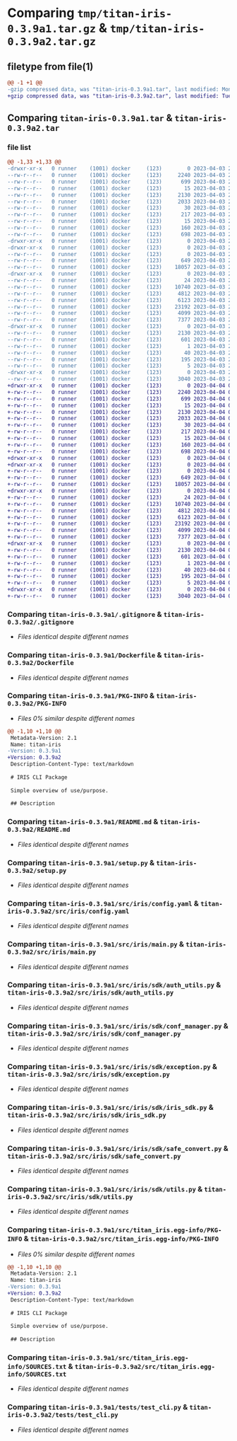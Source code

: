 # Comparing `tmp/titan-iris-0.3.9a1.tar.gz` & `tmp/titan-iris-0.3.9a2.tar.gz`

## filetype from file(1)

```diff
@@ -1 +1 @@
-gzip compressed data, was "titan-iris-0.3.9a1.tar", last modified: Mon Apr  3 21:24:02 2023, max compression
+gzip compressed data, was "titan-iris-0.3.9a2.tar", last modified: Tue Apr  4 06:56:06 2023, max compression
```

## Comparing `titan-iris-0.3.9a1.tar` & `titan-iris-0.3.9a2.tar`

### file list

```diff
@@ -1,33 +1,33 @@
-drwxr-xr-x   0 runner    (1001) docker     (123)        0 2023-04-03 21:24:02.331125 titan-iris-0.3.9a1/
--rw-r--r--   0 runner    (1001) docker     (123)     2240 2023-04-03 21:23:49.000000 titan-iris-0.3.9a1/.gitignore
--rw-r--r--   0 runner    (1001) docker     (123)      699 2023-04-03 21:23:49.000000 titan-iris-0.3.9a1/Dockerfile
--rw-r--r--   0 runner    (1001) docker     (123)       15 2023-04-03 21:23:49.000000 titan-iris-0.3.9a1/MANIFEST.in
--rw-r--r--   0 runner    (1001) docker     (123)     2130 2023-04-03 21:24:02.331125 titan-iris-0.3.9a1/PKG-INFO
--rw-r--r--   0 runner    (1001) docker     (123)     2033 2023-04-03 21:23:49.000000 titan-iris-0.3.9a1/README.md
--rw-r--r--   0 runner    (1001) docker     (123)       30 2023-04-03 21:23:49.000000 titan-iris-0.3.9a1/pytest.ini
--rw-r--r--   0 runner    (1001) docker     (123)      217 2023-04-03 21:23:49.000000 titan-iris-0.3.9a1/requirements.txt
--rw-r--r--   0 runner    (1001) docker     (123)       15 2023-04-03 21:23:49.000000 titan-iris-0.3.9a1/requirements_dev.txt
--rw-r--r--   0 runner    (1001) docker     (123)      160 2023-04-03 21:24:02.331125 titan-iris-0.3.9a1/setup.cfg
--rw-r--r--   0 runner    (1001) docker     (123)      698 2023-04-03 21:23:49.000000 titan-iris-0.3.9a1/setup.py
-drwxr-xr-x   0 runner    (1001) docker     (123)        0 2023-04-03 21:24:02.331125 titan-iris-0.3.9a1/src/
-drwxr-xr-x   0 runner    (1001) docker     (123)        0 2023-04-03 21:24:02.331125 titan-iris-0.3.9a1/src/iris/
--rw-r--r--   0 runner    (1001) docker     (123)        0 2023-04-03 21:23:49.000000 titan-iris-0.3.9a1/src/iris/__init__.py
--rw-r--r--   0 runner    (1001) docker     (123)      649 2023-04-03 21:23:49.000000 titan-iris-0.3.9a1/src/iris/config.yaml
--rw-r--r--   0 runner    (1001) docker     (123)    18057 2023-04-03 21:23:49.000000 titan-iris-0.3.9a1/src/iris/main.py
-drwxr-xr-x   0 runner    (1001) docker     (123)        0 2023-04-03 21:24:02.331125 titan-iris-0.3.9a1/src/iris/sdk/
--rw-r--r--   0 runner    (1001) docker     (123)       24 2023-04-03 21:23:49.000000 titan-iris-0.3.9a1/src/iris/sdk/__init__.py
--rw-r--r--   0 runner    (1001) docker     (123)    10740 2023-04-03 21:23:49.000000 titan-iris-0.3.9a1/src/iris/sdk/auth_utils.py
--rw-r--r--   0 runner    (1001) docker     (123)     4812 2023-04-03 21:23:49.000000 titan-iris-0.3.9a1/src/iris/sdk/conf_manager.py
--rw-r--r--   0 runner    (1001) docker     (123)     6123 2023-04-03 21:23:49.000000 titan-iris-0.3.9a1/src/iris/sdk/exception.py
--rw-r--r--   0 runner    (1001) docker     (123)    23192 2023-04-03 21:23:49.000000 titan-iris-0.3.9a1/src/iris/sdk/iris_sdk.py
--rw-r--r--   0 runner    (1001) docker     (123)     4099 2023-04-03 21:23:49.000000 titan-iris-0.3.9a1/src/iris/sdk/safe_convert.py
--rw-r--r--   0 runner    (1001) docker     (123)     7377 2023-04-03 21:23:49.000000 titan-iris-0.3.9a1/src/iris/sdk/utils.py
-drwxr-xr-x   0 runner    (1001) docker     (123)        0 2023-04-03 21:24:02.331125 titan-iris-0.3.9a1/src/titan_iris.egg-info/
--rw-r--r--   0 runner    (1001) docker     (123)     2130 2023-04-03 21:24:01.000000 titan-iris-0.3.9a1/src/titan_iris.egg-info/PKG-INFO
--rw-r--r--   0 runner    (1001) docker     (123)      601 2023-04-03 21:24:02.000000 titan-iris-0.3.9a1/src/titan_iris.egg-info/SOURCES.txt
--rw-r--r--   0 runner    (1001) docker     (123)        1 2023-04-03 21:24:01.000000 titan-iris-0.3.9a1/src/titan_iris.egg-info/dependency_links.txt
--rw-r--r--   0 runner    (1001) docker     (123)       40 2023-04-03 21:24:01.000000 titan-iris-0.3.9a1/src/titan_iris.egg-info/entry_points.txt
--rw-r--r--   0 runner    (1001) docker     (123)      195 2023-04-03 21:24:01.000000 titan-iris-0.3.9a1/src/titan_iris.egg-info/requires.txt
--rw-r--r--   0 runner    (1001) docker     (123)        5 2023-04-03 21:24:01.000000 titan-iris-0.3.9a1/src/titan_iris.egg-info/top_level.txt
-drwxr-xr-x   0 runner    (1001) docker     (123)        0 2023-04-03 21:24:02.331125 titan-iris-0.3.9a1/tests/
--rw-r--r--   0 runner    (1001) docker     (123)     3040 2023-04-03 21:23:49.000000 titan-iris-0.3.9a1/tests/test_cli.py
+drwxr-xr-x   0 runner    (1001) docker     (123)        0 2023-04-04 06:56:06.914348 titan-iris-0.3.9a2/
+-rw-r--r--   0 runner    (1001) docker     (123)     2240 2023-04-04 06:55:49.000000 titan-iris-0.3.9a2/.gitignore
+-rw-r--r--   0 runner    (1001) docker     (123)      699 2023-04-04 06:55:49.000000 titan-iris-0.3.9a2/Dockerfile
+-rw-r--r--   0 runner    (1001) docker     (123)       15 2023-04-04 06:55:49.000000 titan-iris-0.3.9a2/MANIFEST.in
+-rw-r--r--   0 runner    (1001) docker     (123)     2130 2023-04-04 06:56:06.914348 titan-iris-0.3.9a2/PKG-INFO
+-rw-r--r--   0 runner    (1001) docker     (123)     2033 2023-04-04 06:55:49.000000 titan-iris-0.3.9a2/README.md
+-rw-r--r--   0 runner    (1001) docker     (123)       30 2023-04-04 06:55:49.000000 titan-iris-0.3.9a2/pytest.ini
+-rw-r--r--   0 runner    (1001) docker     (123)      217 2023-04-04 06:55:49.000000 titan-iris-0.3.9a2/requirements.txt
+-rw-r--r--   0 runner    (1001) docker     (123)       15 2023-04-04 06:55:49.000000 titan-iris-0.3.9a2/requirements_dev.txt
+-rw-r--r--   0 runner    (1001) docker     (123)      160 2023-04-04 06:56:06.918348 titan-iris-0.3.9a2/setup.cfg
+-rw-r--r--   0 runner    (1001) docker     (123)      698 2023-04-04 06:55:49.000000 titan-iris-0.3.9a2/setup.py
+drwxr-xr-x   0 runner    (1001) docker     (123)        0 2023-04-04 06:56:06.902348 titan-iris-0.3.9a2/src/
+drwxr-xr-x   0 runner    (1001) docker     (123)        0 2023-04-04 06:56:06.910348 titan-iris-0.3.9a2/src/iris/
+-rw-r--r--   0 runner    (1001) docker     (123)        0 2023-04-04 06:55:49.000000 titan-iris-0.3.9a2/src/iris/__init__.py
+-rw-r--r--   0 runner    (1001) docker     (123)      649 2023-04-04 06:55:49.000000 titan-iris-0.3.9a2/src/iris/config.yaml
+-rw-r--r--   0 runner    (1001) docker     (123)    18057 2023-04-04 06:55:49.000000 titan-iris-0.3.9a2/src/iris/main.py
+drwxr-xr-x   0 runner    (1001) docker     (123)        0 2023-04-04 06:56:06.910348 titan-iris-0.3.9a2/src/iris/sdk/
+-rw-r--r--   0 runner    (1001) docker     (123)       24 2023-04-04 06:55:49.000000 titan-iris-0.3.9a2/src/iris/sdk/__init__.py
+-rw-r--r--   0 runner    (1001) docker     (123)    10740 2023-04-04 06:55:49.000000 titan-iris-0.3.9a2/src/iris/sdk/auth_utils.py
+-rw-r--r--   0 runner    (1001) docker     (123)     4812 2023-04-04 06:55:49.000000 titan-iris-0.3.9a2/src/iris/sdk/conf_manager.py
+-rw-r--r--   0 runner    (1001) docker     (123)     6123 2023-04-04 06:55:49.000000 titan-iris-0.3.9a2/src/iris/sdk/exception.py
+-rw-r--r--   0 runner    (1001) docker     (123)    23192 2023-04-04 06:55:49.000000 titan-iris-0.3.9a2/src/iris/sdk/iris_sdk.py
+-rw-r--r--   0 runner    (1001) docker     (123)     4099 2023-04-04 06:55:49.000000 titan-iris-0.3.9a2/src/iris/sdk/safe_convert.py
+-rw-r--r--   0 runner    (1001) docker     (123)     7377 2023-04-04 06:55:49.000000 titan-iris-0.3.9a2/src/iris/sdk/utils.py
+drwxr-xr-x   0 runner    (1001) docker     (123)        0 2023-04-04 06:56:06.914348 titan-iris-0.3.9a2/src/titan_iris.egg-info/
+-rw-r--r--   0 runner    (1001) docker     (123)     2130 2023-04-04 06:56:06.000000 titan-iris-0.3.9a2/src/titan_iris.egg-info/PKG-INFO
+-rw-r--r--   0 runner    (1001) docker     (123)      601 2023-04-04 06:56:06.000000 titan-iris-0.3.9a2/src/titan_iris.egg-info/SOURCES.txt
+-rw-r--r--   0 runner    (1001) docker     (123)        1 2023-04-04 06:56:06.000000 titan-iris-0.3.9a2/src/titan_iris.egg-info/dependency_links.txt
+-rw-r--r--   0 runner    (1001) docker     (123)       40 2023-04-04 06:56:06.000000 titan-iris-0.3.9a2/src/titan_iris.egg-info/entry_points.txt
+-rw-r--r--   0 runner    (1001) docker     (123)      195 2023-04-04 06:56:06.000000 titan-iris-0.3.9a2/src/titan_iris.egg-info/requires.txt
+-rw-r--r--   0 runner    (1001) docker     (123)        5 2023-04-04 06:56:06.000000 titan-iris-0.3.9a2/src/titan_iris.egg-info/top_level.txt
+drwxr-xr-x   0 runner    (1001) docker     (123)        0 2023-04-04 06:56:06.914348 titan-iris-0.3.9a2/tests/
+-rw-r--r--   0 runner    (1001) docker     (123)     3040 2023-04-04 06:55:49.000000 titan-iris-0.3.9a2/tests/test_cli.py
```

### Comparing `titan-iris-0.3.9a1/.gitignore` & `titan-iris-0.3.9a2/.gitignore`

 * *Files identical despite different names*

### Comparing `titan-iris-0.3.9a1/Dockerfile` & `titan-iris-0.3.9a2/Dockerfile`

 * *Files identical despite different names*

### Comparing `titan-iris-0.3.9a1/PKG-INFO` & `titan-iris-0.3.9a2/PKG-INFO`

 * *Files 0% similar despite different names*

```diff
@@ -1,10 +1,10 @@
 Metadata-Version: 2.1
 Name: titan-iris
-Version: 0.3.9a1
+Version: 0.3.9a2
 Description-Content-Type: text/markdown
 
 # IRIS CLI Package
 
 Simple overview of use/purpose.
 
 ## Description
```

### Comparing `titan-iris-0.3.9a1/README.md` & `titan-iris-0.3.9a2/README.md`

 * *Files identical despite different names*

### Comparing `titan-iris-0.3.9a1/setup.py` & `titan-iris-0.3.9a2/setup.py`

 * *Files identical despite different names*

### Comparing `titan-iris-0.3.9a1/src/iris/config.yaml` & `titan-iris-0.3.9a2/src/iris/config.yaml`

 * *Files identical despite different names*

### Comparing `titan-iris-0.3.9a1/src/iris/main.py` & `titan-iris-0.3.9a2/src/iris/main.py`

 * *Files identical despite different names*

### Comparing `titan-iris-0.3.9a1/src/iris/sdk/auth_utils.py` & `titan-iris-0.3.9a2/src/iris/sdk/auth_utils.py`

 * *Files identical despite different names*

### Comparing `titan-iris-0.3.9a1/src/iris/sdk/conf_manager.py` & `titan-iris-0.3.9a2/src/iris/sdk/conf_manager.py`

 * *Files identical despite different names*

### Comparing `titan-iris-0.3.9a1/src/iris/sdk/exception.py` & `titan-iris-0.3.9a2/src/iris/sdk/exception.py`

 * *Files identical despite different names*

### Comparing `titan-iris-0.3.9a1/src/iris/sdk/iris_sdk.py` & `titan-iris-0.3.9a2/src/iris/sdk/iris_sdk.py`

 * *Files identical despite different names*

### Comparing `titan-iris-0.3.9a1/src/iris/sdk/safe_convert.py` & `titan-iris-0.3.9a2/src/iris/sdk/safe_convert.py`

 * *Files identical despite different names*

### Comparing `titan-iris-0.3.9a1/src/iris/sdk/utils.py` & `titan-iris-0.3.9a2/src/iris/sdk/utils.py`

 * *Files identical despite different names*

### Comparing `titan-iris-0.3.9a1/src/titan_iris.egg-info/PKG-INFO` & `titan-iris-0.3.9a2/src/titan_iris.egg-info/PKG-INFO`

 * *Files 0% similar despite different names*

```diff
@@ -1,10 +1,10 @@
 Metadata-Version: 2.1
 Name: titan-iris
-Version: 0.3.9a1
+Version: 0.3.9a2
 Description-Content-Type: text/markdown
 
 # IRIS CLI Package
 
 Simple overview of use/purpose.
 
 ## Description
```

### Comparing `titan-iris-0.3.9a1/src/titan_iris.egg-info/SOURCES.txt` & `titan-iris-0.3.9a2/src/titan_iris.egg-info/SOURCES.txt`

 * *Files identical despite different names*

### Comparing `titan-iris-0.3.9a1/tests/test_cli.py` & `titan-iris-0.3.9a2/tests/test_cli.py`

 * *Files identical despite different names*


